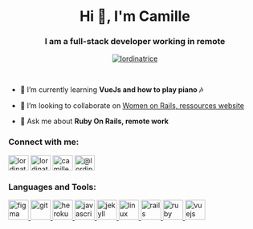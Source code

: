 <h1 align="center">Hi 👋, I'm Camille</h1>
<h3 align="center">I am a full-stack developer working in remote</h3>

<p align="center"> <a href="https://twitter.com/lordinatrice" target="blank"><img src="https://img.shields.io/twitter/follow/lordinatrice?logo=twitter&style=for-the-badge" alt="lordinatrice" /></a> </p>
<br/>

- 🌱 I’m currently learning **VueJs and how to play piano 🎶**

- 👯 I’m looking to collaborate on [Women on Rails, ressources website](https://github.com/women-on-rails/ressources)

- 💬 Ask me about **Ruby On Rails, remote work** 

<h3 align="left">Connect with me:</h3>
<p align="left">
<a href="https://dev.to/lordinatrice" target="blank"><img align="center" src="https://cdn.jsdelivr.net/npm/simple-icons@3.0.1/icons/dev-dot-to.svg" alt="lordinatrice" height="30" width="40" /></a>
<a href="https://twitter.com/lordinatrice" target="blank"><img align="center" src="https://cdn.jsdelivr.net/npm/simple-icons@3.0.1/icons/twitter.svg" alt="lordinatrice" height="30" width="40" /></a>
<a href="https://linkedin.com/in/camille-regnault" target="blank"><img align="center" src="https://cdn.jsdelivr.net/npm/simple-icons@3.0.1/icons/linkedin.svg" alt="camille regnault" height="30" width="40" /></a>
<a href="https://medium.com/@lordinatrice" target="blank"><img align="center" src="https://cdn.jsdelivr.net/npm/simple-icons@3.0.1/icons/medium.svg" alt="@lordinatrice" height="30" width="40" /></a>
</p>

<h3 align="left">Languages and Tools:</h3>
<p align="left"> <a href="https://www.figma.com/" target="_blank"> <img src="https://www.vectorlogo.zone/logos/figma/figma-icon.svg" alt="figma" width="40" height="40"/> </a> <a href="https://git-scm.com/" target="_blank"> <img src="https://www.vectorlogo.zone/logos/git-scm/git-scm-icon.svg" alt="git" width="40" height="40"/> </a> <a href="https://heroku.com" target="_blank"> <img src="https://www.vectorlogo.zone/logos/heroku/heroku-icon.svg" alt="heroku" width="40" height="40"/> </a> <a href="https://developer.mozilla.org/en-US/docs/Web/JavaScript" target="_blank"> <img src="https://devicons.github.io/devicon/devicon.git/icons/javascript/javascript-original.svg" alt="javascript" width="40" height="40"/> </a> <a href="https://jekyllrb.com/" target="_blank"> <img src="https://www.vectorlogo.zone/logos/jekyllrb/jekyllrb-icon.svg" alt="jekyll" width="40" height="40"/> </a> <a href="https://www.linux.org/" target="_blank"> <img src="https://devicons.github.io/devicon/devicon.git/icons/linux/linux-original.svg" alt="linux" width="40" height="40"/> </a> <a href="https://rubyonrails.org" target="_blank"> <img src="https://devicons.github.io/devicon/devicon.git/icons/rails/rails-original-wordmark.svg" alt="rails" width="40" height="40"/> </a> <a href="https://www.ruby-lang.org/en/" target="_blank"> <img src="https://devicons.github.io/devicon/devicon.git/icons/ruby/ruby-original-wordmark.svg" alt="ruby" width="40" height="40"/> </a> <a href="https://vuejs.org/" target="_blank"> <img src="https://devicons.github.io/devicon/devicon.git/icons/vuejs/vuejs-original-wordmark.svg" alt="vuejs" width="40" height="40"/> </a> </p>


